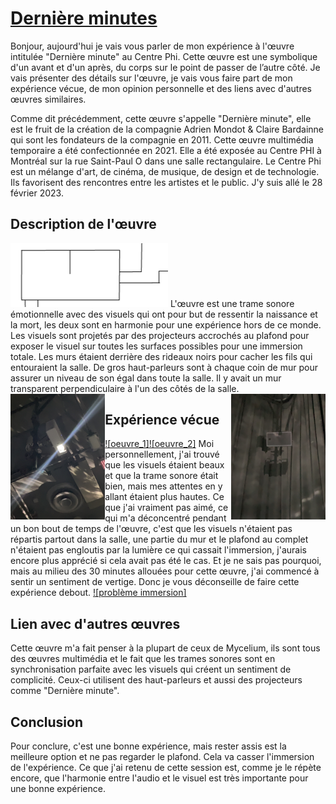 # [Dernière minutes](https://phi.ca/fr/evenements/derniere-minute/)

Bonjour, aujourd'hui je vais vous parler de mon expérience à l'œuvre intitulée "Dernière minute" au Centre Phi. Cette œuvre est une symbolique d'un avant et d'un après, du corps sur le point de passer de l’autre côté. Je vais présenter des détails sur l'œuvre, je vais vous faire part de mon expérience vécue, de mon opinion personnelle et des liens avec d'autres œuvres similaires.

Comme dit précédemment, cette œuvre s'appelle "Dernière minute", elle est le fruit de la création de la compagnie Adrien Mondot & Claire Bardainne qui sont les fondateurs de la compagnie en 2011. Cette œuvre multimédia temporaire a été confectionnée en 2021. Elle a été exposée au Centre PHI à Montréal sur la rue Saint-Paul O dans une salle rectangulaire. Le Centre Phi est un mélange d'art, de cinéma, de musique, de design et de technologie. Ils favorisent des rencontres entre les artistes et le public. J'y suis allé le 28 février 2023.



## Description de l'œuvre
<img width="50%" src="https://github.com/Ferylane/H23_V13_INSPIRATIONS_FERRANTELAMBERT/blob/main/Visite_individuelle/photo/croquis.png">
L'œuvre est une trame sonore émotionnelle avec des visuels qui ont pour but de ressentir la naissance et la mort, les deux sont en harmonie pour une expérience hors de ce monde. Les visuels sont projetés par des projecteurs accrochés au plafond pour exposer le visuel sur toutes les surfaces possibles pour une immersion totale. Les murs étaient derrière des rideaux noirs pour cacher les fils qui entouraient la salle. De gros haut-parleurs sont à chaque coin de mur pour assurer un niveau de son égal dans toute la salle. Il y avait un mur transparent perpendiculaire à l'un des côtés de la salle.

<img width="30%" align="right" src="https://github.com/Ferylane/H23_V13_INSPIRATIONS_FERRANTELAMBERT/blob/main/Visite_individuelle/photo/equipement_2.JPEG">
<img width="30%" align="left" src="https://github.com/Ferylane/H23_V13_INSPIRATIONS_FERRANTELAMBERT/blob/main/Visite_individuelle/photo/equipement_3.JPEG">


## Expérience vécue

[![oeuvre_1]](https://youtube.com/shorts/CV8Y6lafip4)[![oeuvre_2]](https://youtube.com/shorts/2GT3x6t8AFo)
Moi personnellement, j'ai trouvé que les visuels étaient beaux et que la trame sonore était bien, mais mes attentes en y allant étaient plus hautes. Ce que j'ai vraiment pas aimé, ce qui m'a déconcentré pendant un bon bout de temps de l'œuvre, c'est que les visuels n'étaient pas répartis partout dans la salle, une partie du mur et le plafond au complet n'étaient pas engloutis par la lumière ce qui cassait l'immersion, j'aurais encore plus apprécié si cela avait pas été le cas. Et je ne sais pas pourquoi, mais au milieu des 30 minutes allouées pour cette œuvre, j'ai commencé à sentir un sentiment de vertige. Donc je vous déconseille de faire cette expérience debout.
[![problème immersion]](https://youtube.com/shorts/CuBvksQNf-c)

## Lien avec d'autres œuvres

Cette œuvre m'a fait penser à la plupart de ceux de Mycelium, ils sont tous des œuvres multimédia et le fait que les trames sonores sont en synchronisation parfaite avec les visuels qui créent un sentiment de complicité. Ceux-ci utilisent des haut-parleurs et aussi des projecteurs comme "Dernière minute".

## Conclusion

Pour conclure, c'est une bonne expérience, mais rester assis est la meilleure option et ne pas regarder le plafond. Cela va casser l'immersion de l'expérience. Ce que j'ai retenu de cette session est, comme je le répète encore, que l'harmonie entre l'audio et le visuel est très importante pour une bonne expérience. 
